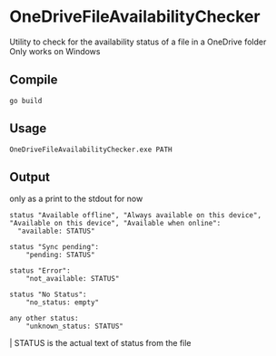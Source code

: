# OneDriveFileAvailabilityChecker

Utility to check for the availability status of a file in a OneDrive folder  
Only works on Windows

## Compile

```
go build
```

## Usage

```
OneDriveFileAvailabilityChecker.exe PATH
```

## Output

only as a print to the stdout for now

```
status "Available offline", "Always available on this device", "Available on this device", "Available when online":
  "available: STATUS"

status "Sync pending":
	"pending: STATUS"

status "Error":
	"not_available: STATUS"

status "No Status":
	"no_status: empty"

any other status:
	"unknown_status: STATUS"
```

| STATUS is the actual text of status from the file
